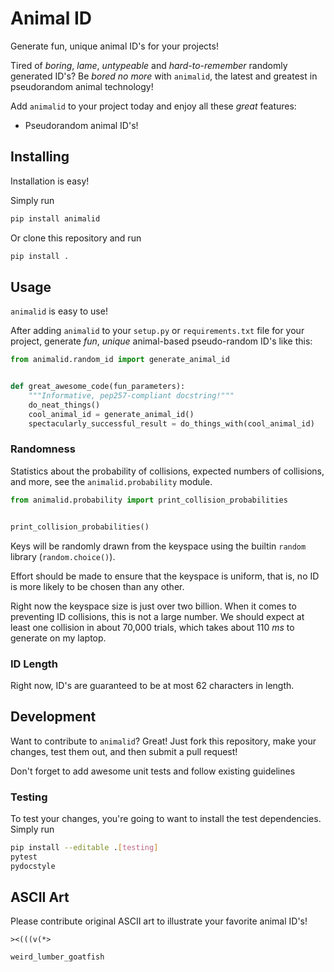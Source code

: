 # Animal ID

Generate fun, unique animal ID's for your projects!

Tired of _boring_, _lame_, _untypeable_ and _hard-to-remember_ randomly generated ID's?
Be _bored no more_ with ``animalid``, the latest and greatest in pseudorandom animal technology!

Add ``animalid`` to your project today and enjoy all these _great_ features:

- Pseudorandom animal ID's!

## Installing

Installation is easy!

Simply run

```bash
pip install animalid
```

Or clone this repository and run

```bash
pip install .
```

## Usage

``animalid`` is easy to use!

After adding ``animalid`` to your ``setup.py`` or ``requirements.txt`` file for your project, generate _fun_, _unique_ animal-based pseudo-random ID's like this:

```python
from animalid.random_id import generate_animal_id


def great_awesome_code(fun_parameters):
    """Informative, pep257-compliant docstring!"""
    do_neat_things()
    cool_animal_id = generate_animal_id()
    spectacularly_successful_result = do_things_with(cool_animal_id)
```

### Randomness

Statistics about the probability of collisions, expected numbers of collisions, and more, see the ``animalid.probability`` module.

```python
from animalid.probability import print_collision_probabilities


print_collision_probabilities()
```

Keys will be randomly drawn from the keyspace using the builtin ``random`` library (``random.choice()``).

Effort should be made to ensure that the keyspace is uniform, that is, no ID is more likely to be chosen than any other.

Right now the keyspace size is just over two billion.
When it comes to preventing ID collisions, this is not a large number.
We should expect at least one collision in about 70,000 trials, which takes about 110 _ms_ to generate on my laptop.

### ID Length

Right now, ID's are guaranteed to be at most 62 characters in length.


## Development

Want to contribute to ``animalid``?
Great!
Just fork this repository, make your changes, test them out, and then submit a pull request!

Don't forget to add awesome unit tests and follow existing guidelines

### Testing

To test your changes, you're going to want to install the test dependencies.
Simply run

```bash
pip install --editable .[testing]
pytest
pydocstyle
```

## ASCII Art

Please contribute original ASCII art to illustrate your favorite animal ID's!

```
><(((v(*>

weird_lumber_goatfish
```
